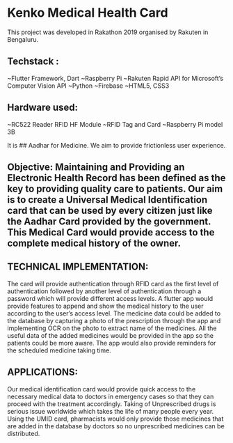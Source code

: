 # Kenko Medical Health Card
This project was developed in Rakathon 2019 organised by Rakuten in Bengaluru.
 
## Techstack : 
~Flutter Framework, Dart
~Raspberry Pi
~Rakuten Rapid API for Microsoft’s Computer Vision API
~Python
~Firebase
~HTML5, CSS3

## Hardware used: 
~RC522 Reader RFID HF Module
~RFID Tag and Card
~Raspberry Pi model 3B

It is ## Aadhar for Medicine.
We aim to provide frictionless user experience.

## Objective: Maintaining and Providing an Electronic Health Record has been defined as the key to providing quality care to patients. Our aim is to create a Universal Medical Identification card that can be used by every citizen just like the Aadhar Card provided by the government. This Medical Card would provide access to the complete medical history of the owner.

## TECHNICAL IMPLEMENTATION: 
The card will provide authentication through RFID card as the first level of authentication followed by another level of authentication through a password which will provide different access levels.
A flutter app would provide features to append and show the medical history to the user according to the user’s access level.
The medicine data could be added to the database by capturing a photo of the prescription through the app and implementing OCR on the photo to extract name of the medicines.
All the useful data of the added medicines would be provided in the app so the patients could be more aware. The app would also provide reminders for the scheduled medicine taking time.

## APPLICATIONS:
Our medical identification card would provide quick access to the necessary medical data to doctors in emergency cases so that they can proceed with the treatment accordingly.
Taking of Unprescribed drugs is serious issue worldwide which takes the life of many people every year. Using the UMID card, pharmacists would only provide those medicines that are added in the database by doctors so no unprescribed medicines can be distributed.
